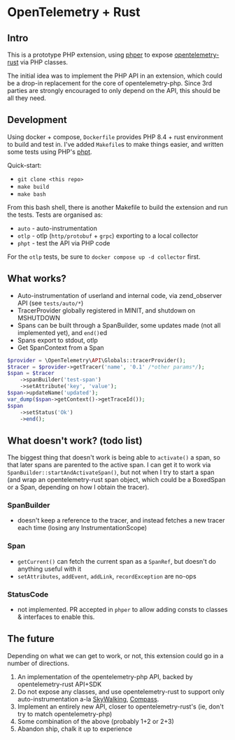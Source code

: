 # OpenTelemetry + Rust

## Intro

This is a prototype PHP extension, using [phper](https://github.com/phper-framework/phper)
to expose [opentelemetry-rust](https://opentelemetry.io/docs/languages/rust/) via PHP
classes.

The initial idea was to implement the PHP API in an extension, which could be a
drop-in replacement for the core of opentelemetry-php. Since 3rd parties are
strongly encouraged to only depend on the API, this should be all they need.

## Development

Using docker + compose, `Dockerfile` provides PHP 8.4 + rust environment to build and
test in. I've added `Makefile`s to make things easier, and written some tests using PHP's
[phpt](https://qa.php.net/phpt_details.php).

Quick-start:

* `git clone <this repo>`
* `make build`
* `make bash`

From this bash shell, there is another Makefile to build the extension and run the tests.
Tests are organised as:

- `auto` - auto-instrumentation
- `otlp` - otlp (`http/protobuf` + `grpc`) exporting to a local collector
- `phpt` - test the API via PHP code

For the `otlp` tests, be sure to `docker compose up -d collector` first.

## What works?

* Auto-instrumentation of userland and internal code, via zend_observer API (see `tests/auto/*`)
* TracerProvider globally registered in MINIT, and shutdown on MSHUTDOWN
* Spans can be built through a SpanBuilder, some updates made (not all implemented yet), and `end()`ed
* Spans export to stdout, otlp
* Get SpanContext from a Span

```php
$provider = \OpenTelemetry\API\Globals::tracerProvider();
$tracer = $provider->getTracer('name', '0.1' /*other params*/);
$span = $tracer
    ->spanBuilder('test-span')
    ->setAttribute('key', 'value');
$span->updateName('updated');
var_dump($span->getContext()->getTraceId());
$span
    ->setStatus('Ok')
    ->end();
```

## What doesn't work? (todo list)

The biggest thing that doesn't work is being able to `activate()` a span, so that
later spans are parented to the active span. I can get it to work via `SpanBuilder::startAndActivateSpan()`, but
not when I try to start a span (and wrap an opentelemetry-rust span object, which could be a BoxedSpan or a Span,
depending on how I obtain the tracer).

### SpanBuilder
* doesn't keep a reference to the tracer, and instead fetches a new tracer each time (losing any InstrumentationScope)

### Span
* `getCurrent()` can fetch the current span as a `SpanRef`, but doesn't do anything useful with it
* `setAttributes`, `addEvent`, `addLink`, `recordException` are no-ops

### StatusCode
* not implemented. PR accepted in `phper` to allow adding consts to classes & interfaces to enable this.

## The future

Depending on what we can get to work, or not, this extension could go in a number of directions.

1. An implementation of the opentelemetry-php API, backed by opentelemetry-rust API+SDK
2. Do not expose any classes, and use opentelemetry-rust to support only auto-instrumentation
a-la [SkyWalking](https://github.com/apache/skywalking-php/), [Compass](https://github.com/skpr/compass/).
3. Implement an entirely new API, closer to opentelemetry-rust's (ie, don't try to match opentelemetry-php)
4. Some combination of the above (probably 1+2 or 2+3)
5. Abandon ship, chalk it up to experience
